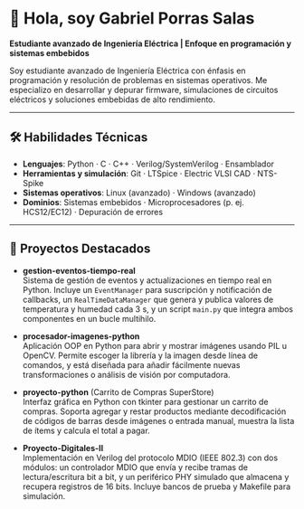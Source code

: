 # 👋 Hola, soy Gabriel Porras Salas 
**Estudiante avanzado de Ingeniería Eléctrica | Enfoque en programación y sistemas embebidos**

Soy estudiante avanzado de Ingeniería Eléctrica con énfasis en programación y resolución de problemas en sistemas operativos. Me especializo en desarrollar y depurar firmware, simulaciones de circuitos eléctricos y soluciones embebidas de alto rendimiento.

---

## 🛠️ Habilidades Técnicas

- **Lenguajes**: Python · C · C++ · Verilog/SystemVerilog · Ensamblador  
- **Herramientas y simulación**: Git · LTSpice · Electric VLSI CAD · NTS-Spike  
- **Sistemas operativos**: Linux (avanzado) · Windows (avanzado)  
- **Dominios**: Sistemas embebidos · Microprocesadores (p. ej. HCS12/EC12) · Depuración de errores

---

## 🚀 Proyectos Destacados

- **gestion-eventos-tiempo-real**  
  Sistema de gestión de eventos y actualizaciones en tiempo real en Python. Incluye un `EventManager` para suscripción y notificación de callbacks, un `RealTimeDataManager` que genera y publica valores de temperatura y humedad cada 3 s, y un script `main.py` que integra ambos componentes en un bucle multihilo.

- **procesador-imagenes-python**  
  Aplicación OOP en Python para abrir y mostrar imágenes usando PIL u OpenCV. Permite escoger la librería y la imagen desde línea de comandos, y está diseñada para añadir fácilmente nuevas transformaciones o análisis de visión por computadora.

- **proyecto-python** (Carrito de Compras SuperStore)  
  Interfaz gráfica en Python con tkinter para gestionar un carrito de compras. Soporta agregar y restar productos mediante decodificación de códigos de barras desde imágenes o entrada manual, muestra la lista de ítems y calcula el total a pagar.

- **Proyecto-Digitales-II**  
  Implementación en Verilog del protocolo MDIO (IEEE 802.3) con dos módulos: un controlador MDIO que envía y recibe tramas de lectura/escritura bit a bit, y un periférico PHY simulado que almacena y recupera registros de 16 bits. Incluye bancos de prueba y Makefile para simulación.

<!---
Axuma322/Axuma322 is a ✨ special ✨ repository because its `README.md` (this file) appears on your GitHub profile.
You can click the Preview link to take a look at your changes.
--->
